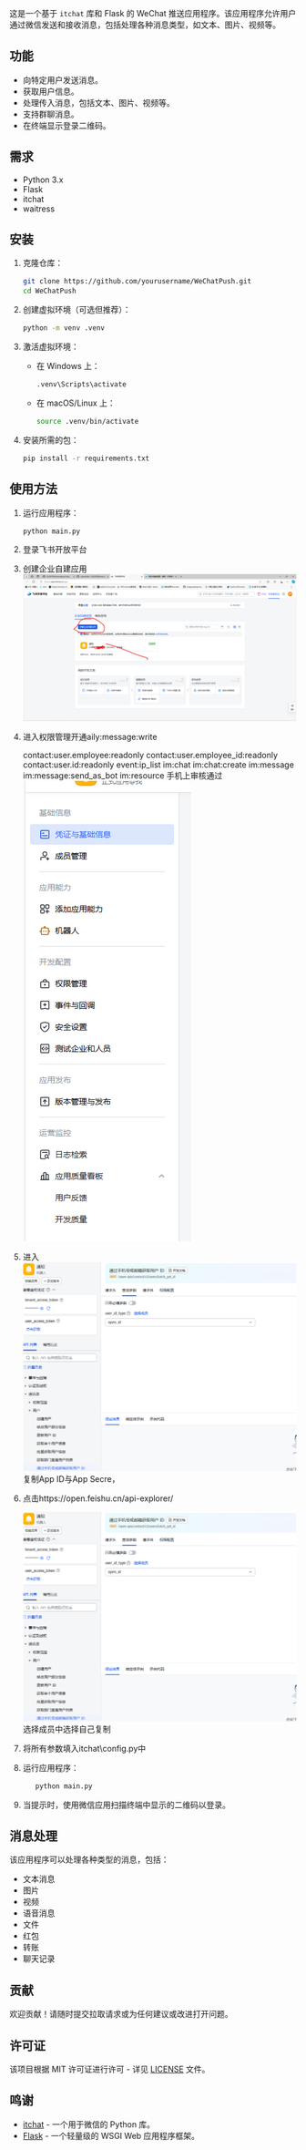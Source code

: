 这是一个基于 `itchat` 库和 Flask 的 WeChat 推送应用程序。该应用程序允许用户通过微信发送和接收消息，包括处理各种消息类型，如文本、图片、视频等。

## 功能

* 向特定用户发送消息。
* 获取用户信息。
* 处理传入消息，包括文本、图片、视频等。
* 支持群聊消息。
* 在终端显示登录二维码。

## 需求

* Python 3.x
* Flask
* itchat
* waitress

## 安装

1. 克隆仓库：

    ```bash
    git clone https://github.com/yourusername/WeChatPush.git
    cd WeChatPush
    ```
2. 创建虚拟环境（可选但推荐）：

    ```bash
    python -m venv .venv
    ```
3. 激活虚拟环境：

    * 在 Windows 上：

      ```bash
      .venv\Scripts\activate
      ```
    * 在 macOS/Linux 上：

      ```bash
      source .venv/bin/activate
      ```
4. 安装所需的包：

    ```bash
    pip install -r requirements.txt
    ```

## 使用方法

1. 运行应用程序：

    ```bash
    python main.py
    ```
2. 登录飞书开放平台
3. 创建企业自建应用
![image](1.png)
4. 进入权限管理开通aily:message:write

    contact:user.employee:readonly
    contact:user.employee_id:readonly
    contact:user.id:readonly
    event:ip_list
    im:chat
    im:chat:create
    im:message
    im:message:send_as_bot
    im:resource
    手机上审核通过
    ![image](2.png)
5. 进入
![image](3.png)
    复制App ID与App Secre，
6. 点击https://open.feishu.cn/api-explorer/

    ![image](image.png)
    选择成员中选择自己复制
7. 将所有参数填入itchat\config.py中
8. 运行应用程序：

    ```bash
       python main.py
    ```
9. 当提示时，使用微信应用扫描终端中显示的二维码以登录。


## 消息处理

该应用程序可以处理各种类型的消息，包括：

* 文本消息
* 图片
* 视频
* 语音消息
* 文件
* 红包
* 转账
* 聊天记录

## 贡献

欢迎贡献！请随时提交拉取请求或为任何建议或改进打开问题。

## 许可证

该项目根据 MIT 许可证进行许可 - 详见 [LICENSE](LICENSE) 文件。

## 鸣谢

* [itchat](https://github.com/littlecodersh/itchat) - 一个用于微信的 Python 库。
* [Flask](https://flask.palletsprojects.com/) - 一个轻量级的 WSGI Web 应用程序框架。
